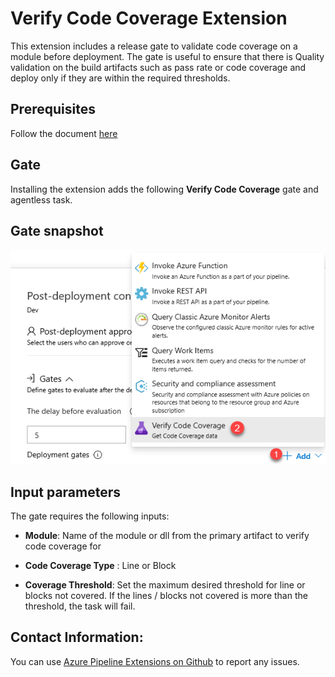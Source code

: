 # Verify Code Coverage Extension

This extension includes a release gate to validate code coverage on a module before deployment. The gate is useful to ensure that there is Quality validation on the build artifacts such as pass rate or code coverage and deploy only if they are within the required thresholds.

## Prerequisites

Follow the document [here]()

## Gate

Installing the extension adds the following **Verify Code Coverage** gate and agentless task.

## Gate snapshot

![Add Gates](images/add-gates.png)

## Input parameters

The gate requires the following inputs:

- **Module**: Name of the module or dll from the primary artifact to verify code coverage for

- **Code Coverage Type** : Line or Block

- **Coverage Threshold**: Set the maximum desired threshold for line or blocks not covered. If the lines / blocks not covered is more than the threshold, the task will fail.

## Contact Information:

You can use [Azure Pipeline Extensions on Github](https://github.com/Microsoft/azure-pipelines-extensions/issues) to report any issues.